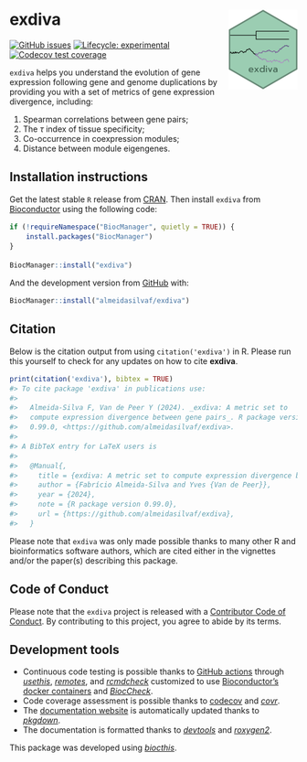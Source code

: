 
<!-- README.md is generated from README.Rmd. Please edit that file -->

# exdiva <img src="man/figures/logo.png" align="right" height="139" alt="" />

<!-- badges: start -->

[![GitHub
issues](https://img.shields.io/github/issues/almeidasilvaf/exdiva)](https://github.com/almeidasilvaf/exdiva/issues)
[![Lifecycle:
experimental](https://img.shields.io/badge/lifecycle-experimental-orange.svg)](https://lifecycle.r-lib.org/articles/stages.html#experimental)
[![Codecov test
coverage](https://codecov.io/gh/almeidasilvaf/exdiva/branch/devel/graph/badge.svg)](https://app.codecov.io/gh/almeidasilvaf/exdiva?branch=devel)
<!-- badges: end -->

`exdiva` helps you understand the evolution of gene expression following
gene and genome duplications by providing you with a set of metrics of
gene expression divergence, including:

1.  Spearman correlations between gene pairs;
2.  The $\tau$ index of tissue specificity;
3.  Co-occurrence in coexpression modules;
4.  Distance between module eigengenes.

## Installation instructions

Get the latest stable `R` release from
[CRAN](http://cran.r-project.org/). Then install `exdiva` from
[Bioconductor](http://bioconductor.org/) using the following code:

``` r
if (!requireNamespace("BiocManager", quietly = TRUE)) {
    install.packages("BiocManager")
}

BiocManager::install("exdiva")
```

And the development version from
[GitHub](https://github.com/almeidasilvaf/exdiva) with:

``` r
BiocManager::install("almeidasilvaf/exdiva")
```

## Citation

Below is the citation output from using `citation('exdiva')` in R.
Please run this yourself to check for any updates on how to cite
**exdiva**.

``` r
print(citation('exdiva'), bibtex = TRUE)
#> To cite package 'exdiva' in publications use:
#> 
#>   Almeida-Silva F, Van de Peer Y (2024). _exdiva: A metric set to
#>   compute expression divergence between gene pairs_. R package version
#>   0.99.0, <https://github.com/almeidasilvaf/exdiva>.
#> 
#> A BibTeX entry for LaTeX users is
#> 
#>   @Manual{,
#>     title = {exdiva: A metric set to compute expression divergence between gene pairs},
#>     author = {Fabrício Almeida-Silva and Yves {Van de Peer}},
#>     year = {2024},
#>     note = {R package version 0.99.0},
#>     url = {https://github.com/almeidasilvaf/exdiva},
#>   }
```

Please note that `exdiva` was only made possible thanks to many other R
and bioinformatics software authors, which are cited either in the
vignettes and/or the paper(s) describing this package.

## Code of Conduct

Please note that the `exdiva` project is released with a [Contributor
Code of Conduct](http://bioconductor.org/about/code-of-conduct/). By
contributing to this project, you agree to abide by its terms.

## Development tools

- Continuous code testing is possible thanks to [GitHub
  actions](https://www.tidyverse.org/blog/2020/04/usethis-1-6-0/)
  through *[usethis](https://CRAN.R-project.org/package=usethis)*,
  *[remotes](https://CRAN.R-project.org/package=remotes)*, and
  *[rcmdcheck](https://CRAN.R-project.org/package=rcmdcheck)* customized
  to use [Bioconductor’s docker
  containers](https://www.bioconductor.org/help/docker/) and
  *[BiocCheck](https://bioconductor.org/packages/3.19/BiocCheck)*.
- Code coverage assessment is possible thanks to
  [codecov](https://codecov.io/gh) and
  *[covr](https://CRAN.R-project.org/package=covr)*.
- The [documentation website](http://almeidasilvaf.github.io/exdiva) is
  automatically updated thanks to
  *[pkgdown](https://CRAN.R-project.org/package=pkgdown)*.
- The documentation is formatted thanks to
  *[devtools](https://CRAN.R-project.org/package=devtools)* and
  *[roxygen2](https://CRAN.R-project.org/package=roxygen2)*.

This package was developed using
*[biocthis](https://bioconductor.org/packages/3.19/biocthis)*.
